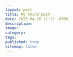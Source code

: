 ```yaml
---
layout: post
title: My third post
date: 2025-04-26 21:12 -0700
description:
image:
category:
tags:
published: true
sitemap: false
---
```

